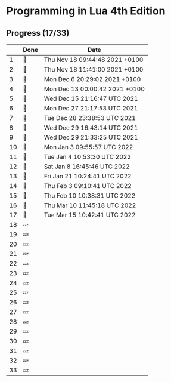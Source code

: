 # Programming in Lua 4th Edition

## Progress (17/33)

|     | Done    | Date                            |
| --- | ------- | ----                            |
| 1   | :bell:  | Thu Nov 18 09:44:48 2021 +0100  |
| 2   | :bell:  | Thu Nov 18 11:41:00 2021 +0100  |
| 3   | :bell:  | Mon Dec 6 20:29:02 2021 +0100   |
| 4   | :bell:  | Mon Dec 13 00:00:42 2021 +0100  |
| 5   | :bell:  | Wed Dec 15 21:16:47 UTC 2021    |
| 6   | :bell:  | Mon Dec 27 21:17:53 UTC 2021    |
| 7   | :bell:  | Tue Dec 28 23:38:53 UTC 2021    |
| 8   | :bell:  | Wed Dec 29 16:43:14 UTC 2021    |
| 9   | :bell:  | Wed Dec 29 21:33:25 UTC 2021    |
| 10  | :bell:  | Mon Jan  3 09:55:57 UTC 2022    |
| 11  | :bell:  | Tue Jan  4 10:53:30 UTC 2022    |
| 12  | :bell:  | Sat Jan  8 16:45:46 UTC 2022    |
| 13  | :bell:  | Fri Jan 21 10:24:41 UTC 2022    |
| 14  | :bell:  | Thu Feb  3 09:10:41 UTC 2022    |
| 15  | :bell:  | Thu Feb 10 10:38:31 UTC 2022    |
| 16  | :bell:  | Thu Mar 10 11:45:18 UTC 2022    |
| 17  | :bell:  | Tue Mar 15 10:42:41 UTC 2022    |
| 18  | :zzz:   |                                 |
| 19  | :zzz:   |                                 |
| 20  | :zzz:   |                                 |
| 21  | :zzz:   |                                 |
| 22  | :zzz:   |                                 |
| 23  | :zzz:   |                                 |
| 24  | :zzz:   |                                 |
| 25  | :zzz:   |                                 |
| 26  | :zzz:   |                                 |
| 27  | :zzz:   |                                 |
| 28  | :zzz:   |                                 |
| 29  | :zzz:   |                                 |
| 30  | :zzz:   |                                 |
| 31  | :zzz:   |                                 |
| 32  | :zzz:   |                                 |
| 33  | :zzz:   |                                 |
